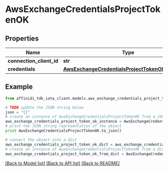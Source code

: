# AwsExchangeCredentialsProjectTokenOK

## Properties

| Name                     | Type                                                                                                      | Description | Notes |
| ------------------------ | --------------------------------------------------------------------------------------------------------- | ----------- | ----- |
| **connection_client_id** | **str**                                                                                                   |             |
| **credentials**          | [**AwsExchangeCredentialsProjectTokenOKCredentials**](AwsExchangeCredentialsProjectTokenOKCredentials.md) |             |

## Example

```python
from affinidi_tdk_iota_client.models.aws_exchange_credentials_project_token_ok import AwsExchangeCredentialsProjectTokenOK

# TODO update the JSON string below
json = "{}"
# create an instance of AwsExchangeCredentialsProjectTokenOK from a JSON string
aws_exchange_credentials_project_token_ok_instance = AwsExchangeCredentialsProjectTokenOK.from_json(json)
# print the JSON string representation of the object
print AwsExchangeCredentialsProjectTokenOK.to_json()

# convert the object into a dict
aws_exchange_credentials_project_token_ok_dict = aws_exchange_credentials_project_token_ok_instance.to_dict()
# create an instance of AwsExchangeCredentialsProjectTokenOK from a dict
aws_exchange_credentials_project_token_ok_from_dict = AwsExchangeCredentialsProjectTokenOK.from_dict(aws_exchange_credentials_project_token_ok_dict)
```

[[Back to Model list]](../README.md#documentation-for-models) [[Back to API list]](../README.md#documentation-for-api-endpoints) [[Back to README]](../README.md)

